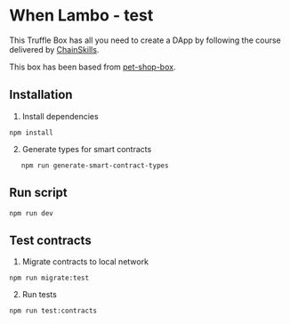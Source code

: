 # When Lambo - test

This Truffle Box has all you need to create a DApp by following the course delivered by [ChainSkills](https://www.udemy.com/getting-started-with-ethereum-solidity-development/).

This box has been based from [pet-shop-box](https://github.com/truffle-box/pet-shop-box).

## Installation

1. Install dependencies

```console
npm install
```

2. Generate types for smart contracts

```console
   npm run generate-smart-contract-types
```

## Run script

```console
npm run dev
```

## Test contracts

1. Migrate contracts to local network

```console
npm run migrate:test
```

2. Run tests

```console
npm run test:contracts
```
